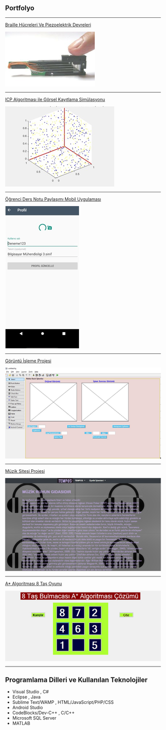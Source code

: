 ## Portfolyo

---

[Braille Hücreleri Ve Piezoelektrik Devreleri](/braillehücreleri)


<img src="images/1.jpg?raw=true"/>

---
[ICP Algoritması ile Görsel Kayıtlama Simülasyonu](/icp)


<img src="images/2.jpg?raw=true"/>

---
[Öğrenci Ders Notu Paylaşımı Mobil Uygulaması](/mobiluygulama)


<img src="images/3.jpg?raw=true"/>

---
[Görüntü İşleme Projesi](/goruntuisleme)


<img src="images/222.jpg?raw=true"/>

---
[Müzik Sitesi Projesi](/müziksitesi)


<img src="images/4.jpg?raw=true"/>

---
[A* Algoritması 8 Taş Oyunu](/astar8puzzle)


<img src="images/5.jpg?raw=true"/>


---
## Programlama Dilleri ve Kullanılan Teknolojiler
- Visual Studio , C#
- Eclipse , Java
- Sublime Text/WAMP , HTML/JavaScript/PHP/CSS
- Android Studio
- CodeBlocks/Dev-C++ , C/C++
- Microsoft SQL Server
- MATLAB
